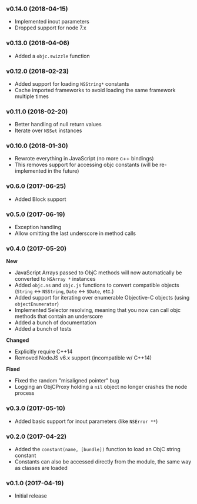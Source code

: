 ### v0.14.0 (2018-04-15)
- Implemented inout parameters
- Dropped support for node 7.x

### v0.13.0 (2018-04-06)
- Added a `objc.swizzle` function

### v0.12.0 (2018-02-23)
- Added support for loading `NSString*` constants
- Cache imported frameworks to avoid loading the same framework multiple times

### v0.11.0 (2018-02-20)
- Better handling of null return values
- Iterate over `NSSet` instances

### v0.10.0 (2018-01-30)
- Rewrote everything in JavaScript (no more c++ bindings)
- This removes support for accessing objc constants (will be re-implemented in the future)

### v0.6.0 (2017-06-25)
- Added Block support

### v0.5.0 (2017-06-19)
- Exception handling
- Allow omitting the last underscore in method calls

### v0.4.0 (2017-05-20)
**New**
- JavaScript Arrays passed to ObjC methods will now automatically be converted to `NSArray *` instances
- Added `objc.ns` and `objc.js` functions to convert compatible objects (`String` <-> `NSString`, `Date` <-> `SDate`, etc.)
- Added support for iterating over enumerable Objective-C objects (using `objectEnumerator`)
- Implemented Selector resolving, meaning that you now can call objc methods that contain an underscore
- Added a bunch of documentation
- Added a bunch of tests

**Changed**
- Explicitly require C++14
- Removed NodeJS v6.x support (incompatible w/ C++14)

**Fixed**
- Fixed the random "misaligned pointer" bug
- Logging an ObjCProxy holding a `nil` object no longer crashes the node process

### v0.3.0 (2017-05-10)
- Added basic support for inout parameters (like `NSError **`)

### v0.2.0 (2017-04-22)
- Added the `constant(name, [bundle])` function to load an ObjC string constant
- Constants can also be accessed directly from the module, the same way as classes are loaded

### v0.1.0 (2017-04-19)
- Initial release
